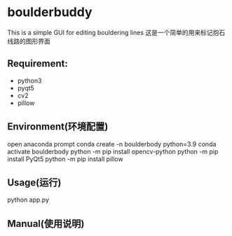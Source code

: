 # boulderbuddy
This is a simple GUI for editing bouldering lines
这是一个简单的用来标记抱石线路的图形界面

## Requirement:
- python3
- pyqt5
- cv2
- pillow

## Environment(环境配置)
open anaconda prompt
conda create -n boulderbody python=3.9
conda activate boulderbody
python -m pip install opencv-python
python -m pip install PyQt5
python -m pip install pillow

## Usage(运行)
python app.py

## Manual(使用说明)
